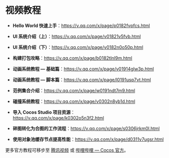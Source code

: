 # 视频教程

- **Hello World 快速上手**：<https://v.qq.com/x/page/p0182fvpfcs.html>

- **UI 系统介绍（上）**：<https://v.qq.com/x/page/v01821v5fvb.html>

- **UI 系统介绍（下）**：<https://v.qq.com/x/page/y0182n0o50p.html>

- **构建打包攻略**：<https://v.qq.com/x/page/b0182tlnl9m.html>

- **动画系统教程 — 基础篇**：<https://v.qq.com/x/page/v01914glw3p.html>

- **动画系统教程 — 脚本篇**：<https://v.qq.com/x/page/l0191usp7vt.html>

- **范例集合介绍**：<https://v.qq.com/x/page/w0191ndt7m9.html>

- **碰撞系统教程**：<https://v.qq.com/x/page/v0302n8yb1d.html>

- **导入 Cocos Studio 项目资源**：<https://v.qq.com/x/page/k0302o5n3f2.html>

- **碎图转化为合图的工作流程**：<https://v.qq.com/x/page/s0306jrkm0l.html>

- **使用对象池缓存节点提高性能**：<https://v.qq.com/x/page/d0311v7ugsr.html>

更多官方教程可移步至 [腾讯视频](https://v.qq.com/s/videoplus/482134342) 或 [哔哩哔哩 — Cocos 官方](https://space.bilibili.com/491120849/dynamic)。
